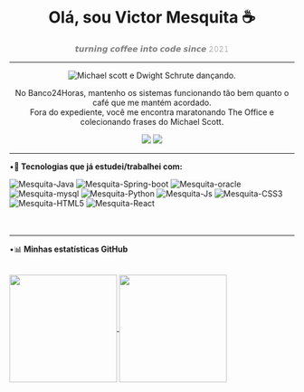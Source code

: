 <h1 align="center">Olá, sou Victor Mesquita ☕</h1>

<p align="center" style="color: gray;">
  𝙩𝙪𝙧𝙣𝙞𝙣𝙜 𝙘𝙤𝙛𝙛𝙚𝙚 𝙞𝙣𝙩𝙤 𝙘𝙤𝙙𝙚 𝙨𝙞𝙣𝙘𝙚 𝟸𝟶𝟸𝟷
</p>

---

<p align="center">
  <img src="https://media1.tenor.com/m/A-3Bmlx9NwsAAAAC/friday-meme.gif" alt="Michael scott e Dwight Schrute dançando." />
</p>

<p align="center">
  No Banco24Horas, mantenho os sistemas funcionando tão bem quanto o café que me mantém acordado.<br>
  Fora do expediente, você me encontra maratonando The Office e colecionando frases do Michael Scott.
</p>


<div align="center">
  <a href = "mailto:mvictormesquita@gmail.com" target="_blank"><img src="https://img.shields.io/badge/-Gmail-%23333?style=for-the-badge&logo=gmail&logoColor=red"></a>
  <a href="https://www.linkedin.com/in/victor-mesquit//" target="_blank"><img src="https://img.shields.io/badge/LinkedIn-0077B5?style=for-the-badge&logo=linkedin&logoColor=white" target="_blank"></a>
</div>

---
 •🚀<strong> Tecnologias que já estudei/trabalhei com:</strong>

 <div style="display: inline_block">
  <img src="https://img.shields.io/badge/Java-ED8B00?style=for-the-badge&logo=openjdk&logoColor=white" alt="Mesquita-Java"/>
  <img src="https://img.shields.io/badge/Spring%20Boot-6DB33F?style=for-the-badge&logo=springboot&logoColor=white" alt="Mesquita-Spring-boot"/>
  <img src="https://img.shields.io/badge/Oracle-F80000?style=for-the-badge&logo=oracle&logoColor=white" alt="Mesquita-oracle"/>
  <img src="https://img.shields.io/badge/MySQL-4479A1?style=for-the-badge&logo=mysql&logoColor=white" alt="Mesquita-mysql"/>
  <img src="https://img.shields.io/badge/Python-3776AB?style=for-the-badge&logo=python&logoColor=white" alt="Mesquita-Python"/>
  <img src="https://img.shields.io/badge/JavaScript-F7DF1E?style=for-the-badge&logo=javascript&logoColor=black" alt="Mesquita-Js"/>
  <img src="https://img.shields.io/badge/CSS3-1572B6?style=for-the-badge&logo=css3&logoColor=white" alt="Mesquita-CSS3"/>
  <img src="https://img.shields.io/badge/HTML5-E34F26?style=for-the-badge&logo=html5&logoColor=white" alt="Mesquita-HTML5"/>
  <img src="https://img.shields.io/badge/React-20232A?style=for-the-badge&logo=react&logoColor=61DAFB" alt="Mesquita-React"/>
</div><br><br>

---
•📊<strong> Minhas estatísticas GitHub</strong>
<div><br>
  <a href="https://github.com/victormesquitta/github-readme-stats">
    <img height=190 align="center" src="https://github-readme-stats.vercel.app/api?username=victormesquitta&show_icons=true&theme=dracula&include_all_commits=true&count_private=true" />
  </a>
  <a href="https://github.com/victormesquitta/convoychat">
    <img height=190 align="center" src="https://github-readme-stats.vercel.app/api/top-langs?username=victormesquitta&layout=donut&langs_count=8&card_width=320&theme=dracula" />
  </a>
</div>

<br><br><br>





